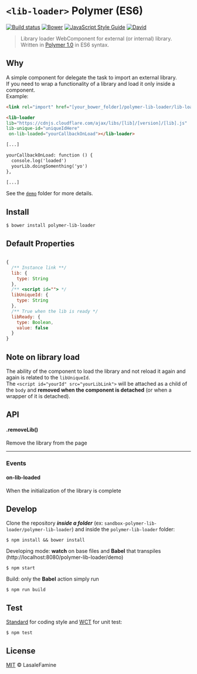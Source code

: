 # `<lib-loader>` Polymer (ES6)

[![Build status](https://travis-ci.org/LasaleFamine/polymer-lib-loader.svg?branch=master)](https://travis-ci.org/LasaleFamine/polymer-lib-loader)
[![Bower](https://img.shields.io/bower/v/polymer-lib-loader.svg?maxAge=2592000)](https://github.com/LasaleFamine/polymer-lib-loader)
[![JavaScript Style Guide](https://img.shields.io/badge/code%20style-standard-brightgreen.svg)](http://standardjs.com/)
[![David](https://img.shields.io/david/dev/lasalefamine/polymer-lib-loader.svg?maxAge=2592000?style=plastic)](https://github.com/LasaleFamine/polymer-lib-loader)


> Library loader WebComponent for external (or internal) library. Written in [Polymer 1.0](https://www.polymer-project.org/1.0/) in ES6 syntax.

## Why

A simple component for delegate the task to import an external library.  
If you need to wrap a functionality of a library and load it only inside a component.  
Example:

``` html
<link rel="import" href="[your_bower_folder]/polymer-lib-loader/lib-loader.html">

<lib-loader
lib="https://cdnjs.cloudflare.com/ajax/libs/[lib]/[version]/[lib].js"
lib-unique-id="uniqueIdHere"
 on-lib-loaded="yourCallbackOnLoad"></lib-loader>

[...]

yourCallbackOnLoad: function () {
  console.log('loaded')
  yourLib.doingSomenthing('yo')
},

[...]
```

See the [`demo`](https://github.com/LasaleFamine/polymer-lib-loader/blob/master/demo/) folder for more details.

## Install

    $ bower install polymer-lib-loader


## Default Properties
``` js

{
  /** Instance link **/
  lib: {
    type: String
  },
  /** <script id=""> */
  libUniqueId: {
    type: String
  },
  /** True when the lib is ready */
  libReady: {
    type: Boolean,
    value: false
  }
}

```

## Note on library load
The ability of the component to load the library and not reload it again and again is related to the `libUniqueId`.  
The `<script id="yourId" src="yourLibLink">` will be attached as a child of the `body` and **removed when the component is detached** (or when a wrapper of it is detached).

## API

#### .removeLib()
Remove the library from the page
____


### Events

#### on-lib-loaded
When the initialization of the library is complete


## Develop

Clone the repository ***inside a folder*** (ex: `sandbox-polymer-lib-loader/polymer-lib-loader`) and inside the `polymer-lib-loader` folder:

    $ npm install && bower install

Developing mode: **watch** on base files and **Babel** that transpiles (http://localhost:8080/polymer-lib-loader/demo)

    $ npm start

Build: only the **Babel** action simply run

    $ npm run build


## Test

[Standard](https://github.com/feross/standard) for coding style and [WCT](https://github.com/polymer/web-component-tester) for unit test:

    $ npm test

## License

[MIT](https://github.com/LasaleFamine/polymer-lib-loader/blob/master/LICENSE.md) &copy; LasaleFamine
